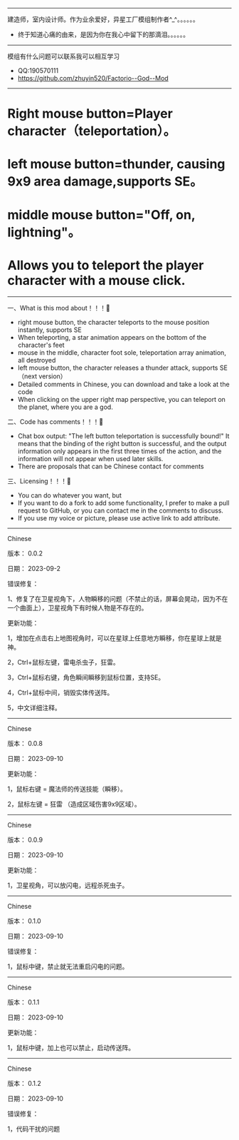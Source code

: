 ---------------------------------------------------------------------------------------------------  

建造师，室内设计师。作为业余爱好，异星工厂模组制作者^_^。。。。。。

   *   终于知道心痛的由来，是因为你在我心中留下的那滴泪。。。。。。

---------------------------------------------------------------------------------------------------  

模组有什么问题可以联系我可以相互学习

   *   QQ:190570111
   *   https://github.com/zhuyin520/Factorio--God--Mod

---------------------------------------------------------------------------------------------------  

#  Right mouse button=Player character（teleportation）。
#  left mouse button=thunder, causing 9x9 area damage,supports SE。
#  middle mouse button="Off, on, lightning"。

#  Allows you to teleport the player character with a mouse click.

---------------------------------------------------------------------------------------------------  

一、What is this mod about！！！💟
  
   *  right mouse button, the character teleports to the mouse position instantly, supports SE
   *  When teleporting, a star animation appears on the bottom of the character's feet    
   *  mouse in the middle, character foot sole, teleportation array animation, all destroyed
   *  left mouse button, the character releases a thunder attack, supports SE           （next version）
   *  Detailed comments in Chinese, you can download and take a look at the code
   * When clicking on the upper right map perspective, you can teleport on the planet, where you are a god.

二、Code has comments！！！💟
   
   *  Chat box output: "The left button teleportation is successfully bound!" It means that the binding of the right button is successful, and the output information only appears in the first three times of the action, and the information will not appear when
   used later skills.
   *  There are proposals that can be Chinese contact for comments

三、Licensing！！！💟
   
   *  You can do whatever you want, but
   *  If you want to do a fork to add some functionality, I prefer to make a pull request to GitHub, or you can contact me in the comments to discuss.
   *  If you use my voice or picture, please use active link to add attribute.
---------------------------------------------------------------------------------------------------  

Chinese

版本： 0.0.2

日期： 2023-09-2

错误修复：

1、修复了在卫星视角下，人物瞬移的问题（不禁止的话，屏幕会晃动，因为不在一个曲面上），卫星视角下有时候人物是不存在的。

更新功能：

1，增加在点击右上地图视角时，可以在星球上任意地方瞬移，你在星球上就是神。

2，Ctrl+鼠标左键，雷电杀虫子，狂雷。

3，Ctrl+鼠标右键，角色瞬间瞬移到鼠标位置，支持SE。

4，Ctrl+鼠标中间，销毁实体传送阵。

5，中文详细注释。

---------------------------------------------------------------------------------------------------  

Chinese

版本： 0.0.8

日期： 2023-09-10

更新功能：

1，鼠标右键 = 魔法师的传送技能（瞬移）。

2，鼠标左键 = 狂雷 （造成区域伤害9x9区域）。

---------------------------------------------------------------------------------------------------  
Chinese

版本： 0.0.9

日期： 2023-09-10

更新功能：

1，卫星视角，可以放闪电，远程杀死虫子。

---------------------------------------------------------------------------------------------------  
Chinese

版本： 0.1.0

日期： 2023-09-10

错误修复：

1，鼠标中键，禁止就无法重启闪电的问题。

---------------------------------------------------------------------------------------------------  
Chinese

版本： 0.1.1

日期： 2023-09-10

更新功能：

1，鼠标中键，加上也可以禁止，启动传送阵。

---------------------------------------------------------------------------------------------------  
Chinese

版本： 0.1.2

日期： 2023-09-10

错误修复：

1，代码干扰的问题




